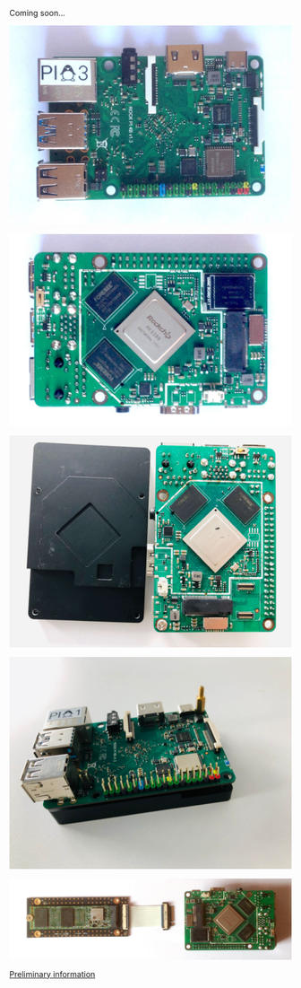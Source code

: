 Coming soon...

![](../media/Rock_Pi_4B_top.jpg)

![](../media/Rock_Pi_4B_bottom.jpg)

![](../media/Rock_Pi_4B_heatsink_1.jpg)

![](../media/Rock_Pi_4B_heatsink_2.jpg)

![](../media/RockPi_4B_with_M2_Extension.jpg)

[Preliminary information](http://rockpi.org)